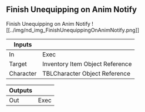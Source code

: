 ## Finish Unequipping on Anim Notify
Finish Unequipping on Anim Notify
![[../img/nd_img_FinishUnequippingOnAnimNotify.png]]

|Inputs||
|--|--|
| In | Exec |
| Target | Inventory Item Object Reference |
| Character | TBLCharacter Object Reference |

|Outputs||
|--|--|
| Out | Exec |
